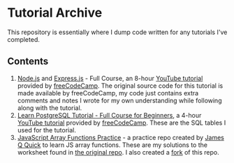 # Tutorial Archive
This repository is essentially where I dump code written for any tutorials I've completed.
## Contents
1. [Node.js](https://github.com/rtasalem/tutorial-archive/tree/main/freeCodeCamp-nodejs-tutorial) and [Express.js](https://github.com/rtasalem/tutorial-archive/tree/main/freecodecamp-express-tutorial) - Full Course, an 8-hour [YouTube tutorial](https://youtu.be/Oe421EPjeBE?si=Vm3B6BOYkkxuUst8) provided by [freeCodeCamp](https://www.freecodecamp.org/). The original source code for this tutorial is made available by freeCodeCamp, my code just contains extra comments and notes I wrote for my own understanding while following along with the tutorial.
2.  [Learn PostgreSQL Tutorial - Full Course for Beginners](https://github.com/rtasalem/tutorial-archive/tree/main/freecodecamp-postgresql-tutorial), a 4-hour [YouTube tutorial](https://youtu.be/qw--VYLpxG4) provided by [freeCodeCamp](https://www.freecodecamp.org/). These are the SQL tables I used for the tutorial.
3.  [JavaScript Array Functions Practice](https://github.com/rtasalem/tutorial-archive/tree/main/javascript-array-functions-practice) - a practice repo created by [James Q Quick](https://github.com/jamesqquick) to learn JS array functions. These are my solutions to the worksheet found in [the original repo](https://github.com/jamesqquick/javascript-array-functions-practice). I also created a [fork](https://github.com/rtasalem/javascript-array-functions-practice) of this repo.
